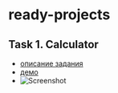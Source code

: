 # ready-projects

## Task 1. Calculator
- [описание задания](https://github.com/rolling-scopes-school/tasks/blob/master/tasks/ready-projects/calculator.md)
- [демо](https://mabay919.github.io/calculator/)
- ![Screenshot](https://user-images.githubusercontent.com/54597981/114047070-12069300-9892-11eb-8d63-710efeab04c1.png)
